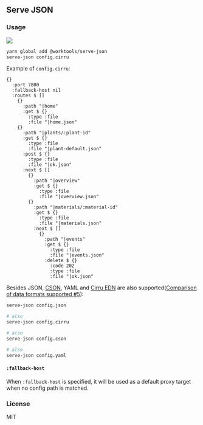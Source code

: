 
Serve JSON
----

### Usage

![](https://img.shields.io/npm/v/@jimengio/serve-json.svg?style=flat-square)

```bash
yarn global add @worktools/serve-json
serve-json config.cirru
```

Example of `config.cirru`:

```cirru
{}
  :port 7800
  :fallback-host nil
  :routes $ []
    {}
      :path "|home"
      :get $ {}
        :type :file
        :file "|home.json"
    {}
      :path "|plants/:plant-id"
      :get $ {}
        :type :file
        :file "|plant-default.json"
      :post $ {}
        :type :file
        :file "|ok.json"
      :next $ []
        {}
          :path "|overview"
          :get $ {}
            :type :file
            :file "|overview.json"
        {}
          :path "|materials/:material-id"
          :get $ {}
            :type :file
            :file "|materials.json"
          :next $ []
            {}
              :path "|events"
              :get $ {}
                :type :file
                :file "|events.json"
              :delete $ {}
                :code 202
                :type :file
                :file "|ok.json"
```

Besides JSON, [CSON](https://github.com/bevry/cson), YAML and [Cirru EDN](https://github.com/Cirru/cirru-edn) are also supported([Comparison of data formats supported #5](https://github.com/jimengio/serve-json/issues/5)):

```bash
serve-json config.json

# also
serve-json config.cirru

# also
serve-json config.cson

# also
serve-json config.yaml
```

#### `:fallback-host`

When `:fallback-host` is specified, it will be used as a default proxy target when no config path is matched.

### License

MIT
